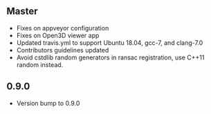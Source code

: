 ## Master

* Fixes on appveyor configuration
* Fixes on Open3D viewer app
* Updated travis.yml to support Ubuntu 18.04, gcc-7, and clang-7.0
* Contributors guidelines updated
* Avoid cstdlib random generators in ransac registration, use C++11 random instead.

## 0.9.0

* Version bump to 0.9.0
